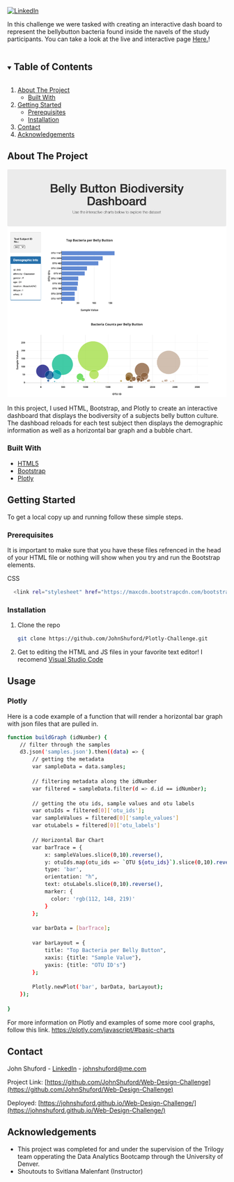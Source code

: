 [![LinkedIn][linkedin-shield]](https://www.linkedin.com/in/john-shuford-data-analyst/)

In this challenge we were tasked with creating an interactive dash board to represent the bellybutton bacteria found inside the navels of the study participants. You can take a look at the live and interactive page [Here.](https://johnshuford.github.io/Web-Design-Challenge/)!

<!-- TABLE OF CONTENTS -->
<details open="open">
  <summary><h2 style="display: inline-block">Table of Contents</h2></summary>
  <ol>
    <li>
      <a href="#about-the-project">About The Project</a>
      <ul>
        <li><a href="#built-with">Built With</a></li>
      </ul>
    </li>
    <li>
      <a href="#getting-started">Getting Started</a>
      <ul>
        <li><a href="#prerequisites">Prerequisites</a></li>
        <li><a href="#installation">Installation</a></li>
      </ul>
    </li>
    <li><a href="#contact">Contact</a></li>
    <li><a href="#acknowledgements">Acknowledgements</a></li>
  </ol>
</details>



<!-- ABOUT THE PROJECT -->
## About The Project

![ScreenShot](./images/HomePage.png)

In this project, I used HTML, Bootstrap, and Plotly to create an interactive dashboard that displays the bodiversity of a subjects belly button culture. The dashboad reloads for each test subject then displays the demographic information as well as a horizontal bar graph and a bubble chart.

### Built With

* [HTML5](https://developer.mozilla.org/en-US/docs/Web/Guide/HTML/HTML5)
* [Bootstrap](https://getbootstrap.com/docs/4.1/getting-started/introduction/)
* [Plotly](https://plotly.com/javascript/)

<!-- GETTING STARTED -->
## Getting Started

To get a local copy up and running follow these simple steps.

### Prerequisites

It is important to make sure that you have these files refrenced in the head of your HTML file or nothing will show when you try and run the Bootstrap elements.

CSS
  ```sh
    <link rel="stylesheet" href="https://maxcdn.bootstrapcdn.com/bootstrap/3.3.7/css/bootstrap.min.css">
  ```
  
### Installation

1. Clone the repo
   ```sh
   git clone https://github.com/JohnShuford/Plotly-Challenge.git
   ```
2. Get to editing the HTML and JS files in your favorite text editor! I recomend [Visual Studio Code](https://code.visualstudio.com/)


<!-- USAGE EXAMPLES -->
## Usage
### Plotly

Here is a code example of a function that will render a horizontal bar graph with json files that are pulled in.

```sh
function buildGraph (idNumber) {
    // filter through the samples
    d3.json('samples.json').then((data) => {
        // getting the metadata
        var sampleData = data.samples;

        // filtering metadata along the idNumber
        var filtered = sampleData.filter(d => d.id == idNumber);

        // getting the otu ids, sample values and otu labels
        var otuIds = filtered[0]['otu_ids'];
        var sampleValues = filtered[0]['sample_values']
        var otuLabels = filtered[0]['otu_labels']
        
        // Horizontal Bar Chart
        var barTrace = {
            x: sampleValues.slice(0,10).reverse(),
            y: otuIds.map(otu_ids => `OTU ${otu_ids}`).slice(0,10).reverse(),
            type: 'bar',
            orientation: "h",
            text: otuLabels.slice(0,10).reverse(),
            marker: {
              color: 'rgb(112, 148, 219)'
            }
        };

        var barData = [barTrace];

        var barLayout = {
            title: "Top Bacteria per Belly Button",
            xaxis: {title: "Sample Value"},
            yaxis: {title: "OTU ID's"}
        };

        Plotly.newPlot('bar', barData, barLayout);
    });

}
```

For more information on Plotly and examples of some more cool graphs, follow this link. https://plotly.com/javascript/#basic-charts


<!-- CONTACT -->
## Contact

John Shuford - [LinkedIn](https://www.linkedin.com/in/john-shuford-data-analyst/) - johnshuford@me.com

Project Link: [https://github.com/JohnShuford/Web-Design-Challenge](https://github.com/JohnShuford/Web-Design-Challenge)

Deployed: [https://johnshuford.github.io/Web-Design-Challenge/](https://johnshuford.github.io/Web-Design-Challenge/)

<!-- ACKNOWLEDGEMENTS -->
## Acknowledgements

* This project was completed for and under the supervision of the Trilogy team opperating the Data Analytics Bootcamp through the University of Denver.
* Shoutouts to Svitlana Malenfant (Instructor)


<!-- MARKDOWN LINKS & IMAGES -->
[linkedin-shield]: https://img.shields.io/badge/-LinkedIn-black.svg?style=for-the-badge&logo=linkedin&colorB=555
[linkedin-url]: https://www.linkedin.com/in/john-shuford-data-analyst/
